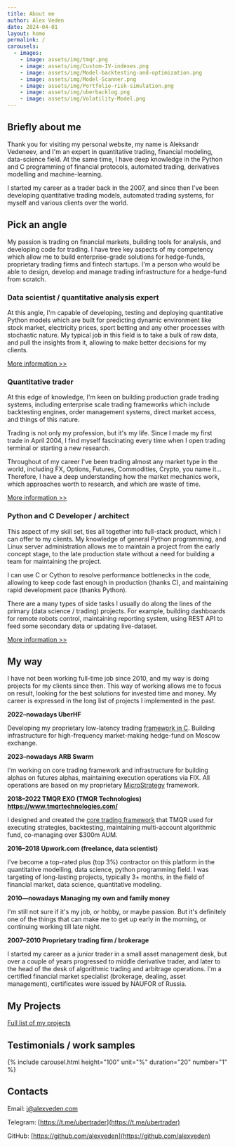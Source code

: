 ```yaml
---
title: About me
author: Alex Veden
date: 2024-04-01
layout: home
permalink: /
carousels:
  - images: 
    - image: assets/img/tmqr.png
    - image: assets/img/Custom-IV-indexes.png
    - image: assets/img/Model-backtesting-and-optimization.png
    - image: assets/img/Model-Scanner.png
    - image: assets/img/Portfolio-risk-simulation.png
    - image: assets/img/uberbacklog.png
    - image: assets/img/Volatility-Model.png
---
```


## Briefly about me
Thank you for visiting my personal website, my name is Aleksandr Vedeneev, and I'm an expert in quantitative trading, financial modeling, data-science field. At the same time, I have deep knowledge in the Python and C programming of financial protocols, automated trading, derivatives modelling and machine-learning.

I started my career as a trader back in the 2007, and since then I've been developing quantitative trading models, automated trading systems, for myself and various clients over the world. 

## Pick an angle
My passion is trading on financial markets, building tools for analysis, and developing code for trading. I have tree key aspects of my competency which allow me to build enterprise-grade solutions for hedge-funds, proprietary trading firms and fintech startups. I'm a person who would be able to design, develop and manage trading infrastructure for a hedge-fund from scratch. 

### Data scientist / quantitative analysis expert
At this angle, I'm capable of developing, testing and deploying quantitative Python models which are built for predicting dynamic environment like stock market, electricity prices, sport betting and any other processes with stochastic nature. My typical job in this field is to take a bulk of raw data, and pull the insights from it, allowing to make better decisions for my clients.

[More information >>](/about/data-scientist/)

### Quantitative trader
At this edge of knowledge, I'm keen on building production grade trading systems, including enterprise scale trading frameworks which include backtesting engines, order management systems, direct market access, and things of this nature.

Trading is not only my profession, but it's my life. Since I made my first trade in April 2004, I find myself fascinating every time when I open trading terminal or starting a new research.

Throughout of my career I've been trading almost any market type in the world, including FX, Options, Futures, Commodities, Crypto, you name it… Therefore, I have a deep understanding how the market mechanics work, which approaches worth to research, and which are waste of time.

[More information >>](/about/quantitative-trader/)

### Python and C Developer / architect
This aspect of my skill set, ties all together into full-stack product, which I can offer to my clients. My knowledge of general Python programming, and Linux server administration allows me to maintain a project from the early concept stage, to the late production state without a need for building a team for maintaining the project.

I can use C or Cython to resolve performance bottlenecks in the code, allowing to keep code fast enough in production (thanks C), and maintaining rapid development pace (thanks Python). 

There are a many types of side tasks I usually do along the lines of the primary (data science / trading) projects. For example, building dashboards for remote robots control, maintaining reporting system, using REST API to feed some secondary data or updating live-dataset.

[More information >>](/about/python-c-developer-architect/)

## My way

I have not been working full-time job since 2010, and my way is doing projects for my clients since then. This way of working allows me to focus on result, looking for the best solutions for invested time and money. My career is expressed in the long list of projects I implemented in the past.

**2022–nowadays UberHF**

Developing my proprietary low-latency trading [framework in C](/about/my-projects/#uber-hf-2). Building infrastructure for high-frequency market-making hedge-fund on Moscow exchange. 

**2023–nowadays ARB Swarm**

I'm working on core trading framework and infrastructure for building alphas on futures alphas, maintaining execution operations via FIX. All operations are based on my proprietary [MicroStrategy](/about/my-projects/#micro-strategy) framework.

**2018–2022 TMQR EXO (TMQR Technologies) https://www.tmqrtechnologies.com/**

I designed and created the [core trading framework](/about/my-projects/#tmqr-exo) that TMQR used for executing strategies, backtesting, maintaining multi-account algorithmic fund, co-managing over $300m AUM.

**2016–2018 Upwork.com (freelance, data scientist)**

I've become a top-rated plus (top 3%) contractor on this platform in the quantitative modelling, data science, python programming field. I was targeting of long-lasting projects, typically 3+ months, in the field of financial market, data science, quantitative modeling.

**2010—nowadays Managing my own and family money** 

I'm still not sure if it's my job, or hobby, or maybe passion. But it's definitely one of the things that can make me to get up early in the morning, or continuing working till late night.

**2007–2010 Proprietary trading firm / brokerage**

I started my career as a junior trader in a small asset management desk, but over a couple of years progressed to middle derivative trader, and later to the head of the desk of algorithmic trading and arbitrage operations. I'm a certified financial market specialist (brokerage, dealing, asset management), certificates were issued by NAUFOR of Russia.

## My Projects
[Full list of my projects](/about/my-projects/)

## Testimonials / work samples
{% include carousel.html height="100" unit="%" duration="20" number="1" %}


## Contacts
Email: [i@alexveden.com](mailto:i@alexveden.com)

Telegram: [https://t.me/ubertrader](https://t.me/ubertrader)

GitHub: [https://github.com/alexveden](https://github.com/alexveden)
